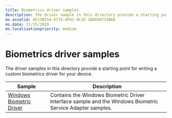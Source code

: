 ```yaml
---
title: Biometrics driver samples
description: The driver sample in this directory provide a starting point for writing a custom biometrics driver for your device.
ms.assetid: AF13B554-4774-4F62-9C1E-3AED5B753B68
ms.date: 11/15/2019
ms.localizationpriority: medium
---
```


# Biometrics driver samples

The driver samples in this directory provide a starting point for writing a custom biometrics driver for your device.

| Sample | Description |
| --- | --- |
| [Windows Biometric Driver](/samples/microsoft/windows-driver-samples/windows-biometric-driver-samples-umdf-version-1) | Contains the Windows Biometric Driver Interface sample and the Windows Biometric Service Adapter samples. |